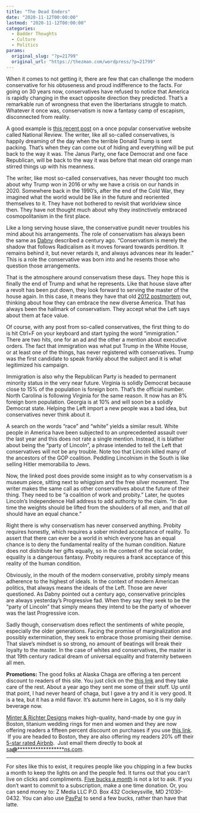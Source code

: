 ```yaml
---
title: "The Dead Enders"
date: "2020-11-12T00:00:00"
lastmod: "2020-11-12T00:00:00"
categories:
  - Badder Thoughts
  - Culture
  - Politics
params:
  original_slug: "?p=21799"
  original_url: "https://thezman.com/wordpress/?p=21799"
---
```


When it comes to not getting it, there are few that can challenge the
modern conservative for his obtuseness and proud indifference to the
facts. For going on 30 years now, conservatives have refused to notice
that America is rapidly changing in the exact opposite direction they
predicted. That’s a remarkable run of wrongness that even the
libertarians struggle to match. Whatever it once was, conservatism is
now a fantasy camp of escapism, disconnected from reality.

A good example is [this recent
post](https://www.nationalreview.com/2020/11/returning-to-the-party-of-lincoln/)
on a once popular conservative website called National Review. The
writer, like all so-called conservatives, is happily dreaming of the day
when the terrible Donald Trump is sent packing. That’s when they can
come out of hiding and everything will be put back to the way it was.
The Janus Party, one face Democrat and one face Republican, will be back
to the way it was before that mean old orange man stirred things up with
his meanness.

The writer, like most so-called conservatives, has never thought too
much about why Trump won in 2016 or why we have a crisis on our hands in
2020. Somewhere back in the 1990’s, after the end of the Cold War, they
imagined what the world would be like in the future and reoriented
themselves to it. They have not bothered to revisit that worldview since
then. They have not thought much about why they instinctively embraced
cosmopolitanism in the first place.

Like a long serving house slave, the conservative pundit never troubles
his mind about his arrangements. The role of conservatism has always
been the same as
[Dabny](https://counter-currents.com/2012/11/robert-lewis-dabney-on-conservatism/)
described a century ago. “Conservatism is merely the shadow that follows
Radicalism as it moves forward towards perdition. It remains behind it,
but never retards it, and always advances near its leader.” This is a
role the conservative was born into and he resents those who question
those arrangements.

That is the atmosphere around conservatism these days. They hope this is
finally the end of Trump and what he represents. Like that house slave
after a revolt has been put down, they look forward to serving the
master of the house again. In this case, it means they have that old
[2012
postmortem](https://online.wsj.com/public/resources/documents/RNCreport03182013.pdf)
out, thinking about how they can embrace the new diverse America. That
has always been the hallmark of conservatism. They accept what the Left
says about them at face value.

Of course, with any post from so-called conservatives, the first thing
to do is hit Ctrl+F on your keyboard and start typing the word
“immigration.” There are two hits, one for an ad and the other a mention
about executive orders. The fact that immigration was what put Trump in
the White House, or at least one of the things, has never registered
with conservatives. Trump was the first candidate to speak frankly about
the subject and it is what legitimized his campaign.

Immigration is also why the Republican Party is headed to permanent
minority status in the very near future. Virginia is solidly Democrat
because close to 15% of the population is foreign born. That’s the
official number. North Carolina is following Virginia for the same
reason. It now has an 8% foreign born population. Georgia is at 10% and
will soon be a solidly Democrat state. Helping the Left import a new
people was a bad idea, but conservatives never think about it.

A search on the words “race” and “white” yields a similar result. White
people in America have been subjected to an unprecedented assault over
the last year and this does not rate a single mention. Instead, it is
blather about being the “party of Lincoln”, a phrase intended to tell
the Left that conservatives will not be any trouble. Note too that
Lincoln killed many of the ancestors of the GOP coalition. Peddling
Lincolnism in the South is like selling Hitler memorabilia to Jews.

Now, the linked post does provide some insight as to why conservatism is
a museum piece, sitting next to whiggism and the free silver movement.
The writer makes the same call as other conservatives about the future
of their thing. They need to be “a coalition of work and probity.”
Later, he quotes Lincoln’s Independence Hall address to add authority to
the claim. “In due time the weights should be lifted from the shoulders
of all men, and that *all* should have an equal chance.”

Right there is why conservatism has never conserved anything. Probity
requires honestly, which requires a sober minded acceptance of reality.
To assert that there can ever be a world in which everyone has an equal
chance is to deny the fundamental reality of the human condition. Nature
does not distribute her gifts equally, so in the context of the social
order, equality is a dangerous fantasy. Probity requires a frank
acceptance of this reality of the human condition.

Obviously, in the mouth of the modern conservative, probity simply means
adherence to the highest of ideals. In the context of modern American
politics, that always means the ideals of the Left. Those are never
questioned. As Dabny pointed out a century ago, conservative principles
are always yesterday’s Progressive fad. When they say they seek to be
the “party of Lincoln” that simply means they intend to be the party of
whoever was the last Progressive icon.

Sadly though, conservatism does reflect the sentiments of white people,
especially the older generations. Facing the promise of marginalization
and possibly extermination, they seek to embrace those promising their
demise. That slave’s mindset is so strong, no amount of beatings will
break their loyalty to the master. In the case of whites and
conservatives, the master is that 19th century radical dream of
universal equality and fraternity between all men.

**Promotions:** The good folks at Alaska Chaga are offering a ten
percent discount to readers of this site. You just click on the
<a href="https://alaskachaga.us/discount/ZMAN" rel="noopener noreferrer"
target="_blank">this link</a> and they take care of the rest. About a
year ago they sent me some of their stuff. Up until that point, I had
never heard of chaga, but I gave a try and it is very good. It is a tea,
but it has a mild flavor. It’s autumn here in Lagos, so it is my daily
beverage now.

<a href="https://www.minterandrichterdesigns.com/"
rel="noreferrer nofollow noopener" target="_blank">Minter &amp; Richter
Designs</a> makes high-quality, hand-made by one guy in Boston, titanium
wedding rings for men and women and they are now offering readers a
fifteen percent discount on purchases if you use
<a href="https://www.minterandrichterdesigns.com/discount/ZMAN"
rel="noreferrer nofollow noopener" target="_blank">this link</a>. 
 <span class="highlight"><span class="colour"><span class="font"><span class="size">If
you are headed to Boston, they are also offering my readers 20% off
their <a
href="https://www.airbnb.com/users/7988017/listings?user_id=7988017&amp;s=3"
rel="noopener noreferrer" target="_blank">5-star rated Airbnb</a>.  Just
email them directly to book at
<a href="mailto:sa***@*********************ns.com"
data-original-string="MHQw55vUid9MzttbPK0Bsw==cb7jRUULU27bv1su81J93fcTn2pgQMNBnLLxeI+OIoUL+pBMTaQszKk7UohEJnpb3Cd"><span
class="apbct-email-encoder"
data-original-string="YQfdMEdmzvdnOBkhvLVF1A==cb7MeDKeL/Ui/Lq3Fp4aikAmp09Nd1NbmtRi9b8fIXIVH25D3gFIA8zZQa3/N0wwLyC"
title="This contact has been encoded by Anti-Spam by CleanTalk. Click to decode. To finish the decoding make sure that JavaScript is enabled in your browser.">sa<span
class="apbct-blur">***</span>@<span
class="apbct-blur">*********************</span>ns.com</span></a>.</span></span></span></span>

------------------------------------------------------------------------

For sites like this to exist, it requires people like you chipping in a
few bucks a month to keep the lights on and the people fed. It turns out
that you can’t live on clicks and compliments.
<a href="https://www.subscribestar.com/the-z-blog"
rel="noopener noreferrer" target="_blank">Five bucks a month</a> is not
a lot to ask. If you don’t want to commit to a subscription, make a one
time donation. Or, you can send money to: Z Media LLC P.O. Box 432
Cockeysville, MD 21030-0432. You can also use <a
href="https://www.paypal.com/cgi-bin/webscr?cmd=_s-xclick&amp;hosted_button_id=UDAS2Q8JYA6CN&amp;source=url"
rel="noopener noreferrer" target="_blank">PayPal</a> to send a few
bucks, rather than have that latte.
